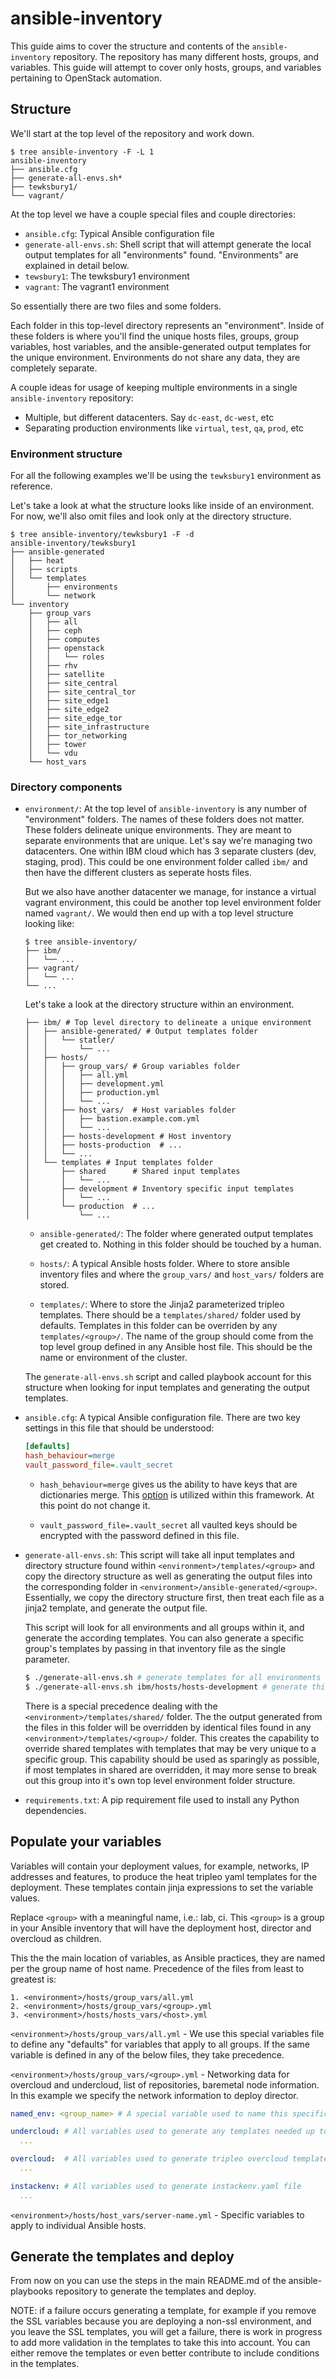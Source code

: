 # ansible-inventory

This guide aims to cover the structure and contents of the `ansible-inventory` repository. The repository has many different hosts, groups, and variables. This guide will attempt to cover only hosts, groups, and variables pertaining to OpenStack automation.

## Structure

We'll start at the top level of the repository and work down.

```
$ tree ansible-inventory -F -L 1
ansible-inventory
├── ansible.cfg
├── generate-all-envs.sh*
├── tewksbury1/
└── vagrant/
```

At the top level we have a couple special files and couple directories:

- `ansible.cfg`: Typical Ansible configuration file
- `generate-all-envs.sh`: Shell script that will attempt generate the local output templates for all "environments" found. "Environments" are explained in detail below.
- `tewsbury1`: The tewksbury1 environment
- `vagrant`: The vagrant1 environment

So essentially there are two files and some folders.

Each folder in this top-level directory represents an "environment". Inside of these folders is where you'll find the unique hosts files, groups, group variables, host variables, and the ansible-generated output templates for the unique environment. Environments do not share any data, they are completely separate.

A couple ideas for usage of keeping multiple environments in a single `ansible-inventory` repository:

- Multiple, but different datacenters. Say `dc-east`, `dc-west`, etc
- Separating production environments like `virtual`, `test`, `qa`, `prod`, etc

### Environment structure

For all the following examples we'll be using the `tewksbury1` environment as reference.

Let's take a look at what the structure looks like inside of an environment. For now, we'll also omit files and look only at the directory structure.

```
$ tree ansible-inventory/tewksbury1 -F -d
ansible-inventory/tewksbury1
├── ansible-generated
│   ├── heat
│   ├── scripts
│   └── templates
│       ├── environments
│       └── network
└── inventory
    ├── group_vars
    │   ├── all
    │   ├── ceph
    │   ├── computes
    │   ├── openstack
    │   │   └── roles
    │   ├── rhv
    │   ├── satellite
    │   ├── site_central
    │   ├── site_central_tor
    │   ├── site_edge1
    │   ├── site_edge2
    │   ├── site_edge_tor
    │   ├── site_infrastructure
    │   ├── tor_networking
    │   ├── tower
    │   └── vdu
    └── host_vars
```



### Directory components

- `environment/`: At the top level of `ansible-inventory` is any number of "environment" folders. The names of these folders does not matter. These folders delineate unique environments. They are meant to separate environments that are unique. Let's say we're managing two datacenters. One within IBM cloud which has 3 separate clusters (dev, staging, prod). This could be one environment folder called `ibm/` and then have the different clusters as seperate hosts files.

  But we also have another datacenter we manage, for instance a virtual vagrant environment, this could be another top level environment folder named `vagrant/`. We would then end up with a top level structure looking like:

  ```
  $ tree ansible-inventory/
  ├── ibm/
  │   └── ...
  ├── vagrant/
  │   └── ...
  └── ...
  ```

  Let's take a look at the directory structure within an environment.


  ```
  ├── ibm/ # Top level directory to delineate a unique environment
  │   ├── ansible-generated/ # Output templates folder
  │   │   └── statler/
  │   │       └── ...
  │   ├── hosts/
  │   │   ├── group_vars/ # Group variables folder
  │   │   │   ├── all.yml
  │   │   │   ├── development.yml
  │   │   │   ├── production.yml
  │   │   │   └── ...
  │   │   ├── host_vars/  # Host variables folder
  │   │   │   ├── bastion.example.com.yml
  │   │   │   └── ...
  │   │   ├── hosts-development # Host inventory
  │   │   ├── hosts-production  # ...
  │   │   └── ...
  │   └── templates # Input templates folder
  │       ├── shared      # Shared input templates
  │       │   └── ...
  │       ├── development # Inventory specific input templates
  │       │   └── ...
  │       └── production  # ...
  │           └── ...
  ```

  - `ansible-generated/`: The folder where generated output templates get created to. Nothing in this folder should be touched by a human.

  - `hosts/`: A typical Ansible hosts folder. Where to store ansible inventory files and where the `group_vars/` and `host_vars/` folders are stored.

  - `templates/`: Where to store the Jinja2 parameterized tripleo templates. There should be a `templates/shared/` folder used by defaults. Templates in this folder can be overriden by any `templates/<group>/`. The name of the group should come from the top level group defined in any Ansible host file. This should be the name or environment of the cluster.

  The `generate-all-envs.sh` script and called playbook account for this structure when looking for input templates and generating the output templates.

- `ansible.cfg`: A typical Ansible configuration file. There are two key settings in this file that should be understood:

  ```ini
  [defaults]
  hash_behaviour=merge
  vault_password_file=.vault_secret
  ```

  - `hash_behaviour=merge` gives us the ability to have keys that are dictionaries merge. This [option](https://docs.ansible.com/ansible/latest/reference_appendices/config.html#default-hash-behaviour) is utilized within this framework. At this point do not change it.

  - `vault_password_file=.vault_secret` all vaulted keys should be encrypted with the password defined in this file.

- `generate-all-envs.sh`: This script will take all input templates and directory structure found within `<environment>/templates/<group>` and copy the directory structure as well as generating the output files into the corresponding folder in `<environment>/ansible-generated/<group>`. Essentially, we copy the directory structure first, then treat each file as a jinja2 template, and generate the output file.

  This script will look for all environments and all groups within it, and generate the according templates. You can also generate a specific group's templates by passing in that inventory file as the single parameter.

  ```sh
  $ ./generate-all-envs.sh # generate templates for all environments and groups
  $ ./generate-all-envs.sh ibm/hosts/hosts-development # generate this specific group's templates
  ```

  There is a special precedence dealing with the `<environment>/templates/shared/` folder. The the output generated from the files in this folder will be overridden by identical files found in any `<environment>/templates/<group>/` folder. This creates the capability to override shared templates with templates that may be very unique to a specific group. This capability should be used as sparingly as possible, if most templates in shared are overridden, it may more sense to break out this group into it's own top level environment folder structure.

- `requirements.txt`: A pip requirement file used to install any Python dependencies.

## Populate your variables

Variables will contain your deployment values, for example, networks, IP addresses and features, to produce the heat tripleo yaml templates for the deployment. These templates contain jinja expressions to set the variable values.

Replace `<group>` with a meaningful name, i.e.: lab, ci. This `<group>` is a group in your Ansible inventory that will have the deployment host, director and overcloud as children.

This the the main location of variables, as Ansible practices, they are named per the group name of host name. Precedence of the files from least to greatest is:

```
1. <environment>/hosts/group_vars/all.yml
2. <environment>/hosts/group_vars/<group>.yml
3. <environment>/hosts/hosts_vars/<host>.yml
```

`<environment>/hosts/group_vars/all.yml` - We use this special variables file to define any "defaults" for variables that apply to all groups. If the same variable is defined in any of the below files, they take precedence.

`<environment>/hosts/group_vars/<group>.yml` - Networking data for overcloud and undercloud, list of repositories, baremetal node information.
In this example we specify the network information to deploy director.

```yml
named_env: <group_name> # A special variable used to name this specific cluster. This should be the identical to the group name.

undercloud: # All variables used to generate any templates needed up to `openstack undercloud install`
  ...

overcloud:  # All variables used to generate tripleo overcloud templates
  ...

instackenv: # All variables used to generate instackenv.yaml file
  ...
```

`<environment>/hosts/host_vars/server-name.yml` - Specific variables to apply to individual Ansible hosts.

## Generate the templates and deploy

From now on you can use the steps in the main README.md of the ansible-playbooks repository to generate the templates and deploy.

NOTE: if a failure occurs generating a template, for example if you remove the SSL variables because you are deploying a non-ssl environment, and you leave the SSL templates, you will get a failure, there is work in progress to add more validation in the templates to take this into account. You can either remove the templates or even better contribute to include conditions in the templates.
